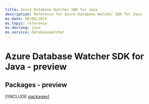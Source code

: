```yaml
---
title: Azure Database Watcher SDK for Java
description: Reference for Azure Database Watcher SDK for Java
ms.date: 08/05/2025
ms.topic: reference
ms.devlang: java
ms.service: databasewatcher
---
```

# Azure Database Watcher SDK for Java - preview
## Packages - preview
[!INCLUDE [packages](database-watcher-index.md)]